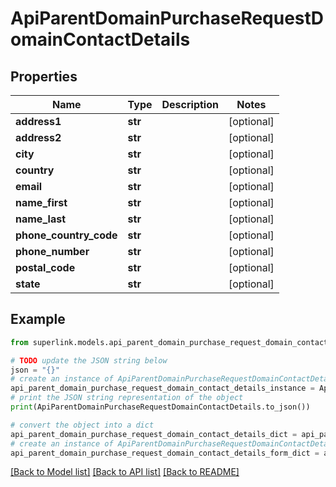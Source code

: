 # ApiParentDomainPurchaseRequestDomainContactDetails


## Properties

Name | Type | Description | Notes
------------ | ------------- | ------------- | -------------
**address1** | **str** |  | [optional] 
**address2** | **str** |  | [optional] 
**city** | **str** |  | [optional] 
**country** | **str** |  | [optional] 
**email** | **str** |  | [optional] 
**name_first** | **str** |  | [optional] 
**name_last** | **str** |  | [optional] 
**phone_country_code** | **str** |  | [optional] 
**phone_number** | **str** |  | [optional] 
**postal_code** | **str** |  | [optional] 
**state** | **str** |  | [optional] 

## Example

```python
from superlink.models.api_parent_domain_purchase_request_domain_contact_details import ApiParentDomainPurchaseRequestDomainContactDetails

# TODO update the JSON string below
json = "{}"
# create an instance of ApiParentDomainPurchaseRequestDomainContactDetails from a JSON string
api_parent_domain_purchase_request_domain_contact_details_instance = ApiParentDomainPurchaseRequestDomainContactDetails.from_json(json)
# print the JSON string representation of the object
print(ApiParentDomainPurchaseRequestDomainContactDetails.to_json())

# convert the object into a dict
api_parent_domain_purchase_request_domain_contact_details_dict = api_parent_domain_purchase_request_domain_contact_details_instance.to_dict()
# create an instance of ApiParentDomainPurchaseRequestDomainContactDetails from a dict
api_parent_domain_purchase_request_domain_contact_details_form_dict = api_parent_domain_purchase_request_domain_contact_details.from_dict(api_parent_domain_purchase_request_domain_contact_details_dict)
```
[[Back to Model list]](../README.md#documentation-for-models) [[Back to API list]](../README.md#documentation-for-api-endpoints) [[Back to README]](../README.md)


